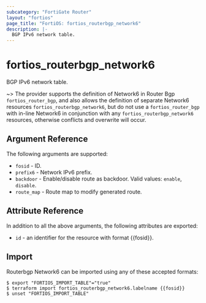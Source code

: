 ```yaml
---
subcategory: "FortiGate Router"
layout: "fortios"
page_title: "FortiOS: fortios_routerbgp_network6"
description: |-
  BGP IPv6 network table.
---
```


# fortios_routerbgp_network6
BGP IPv6 network table.

~> The provider supports the definition of Network6 in Router Bgp `fortios_router_bgp`, and also allows the definition of separate Network6 resources `fortios_routerbgp_network6`, but do not use a `fortios_router_bgp` with in-line Network6 in conjunction with any `fortios_routerbgp_network6` resources, otherwise conflicts and overwrite will occur.



## Argument Reference

The following arguments are supported:

* `fosid` - ID.
* `prefix6` - Network IPv6 prefix.
* `backdoor` - Enable/disable route as backdoor. Valid values: `enable`, `disable`.
* `route_map` - Route map to modify generated route.


## Attribute Reference

In addition to all the above arguments, the following attributes are exported:
* `id` - an identifier for the resource with format {{fosid}}.

## Import

Routerbgp Network6 can be imported using any of these accepted formats:
```
$ export "FORTIOS_IMPORT_TABLE"="true"
$ terraform import fortios_routerbgp_network6.labelname {{fosid}}
$ unset "FORTIOS_IMPORT_TABLE"
```
